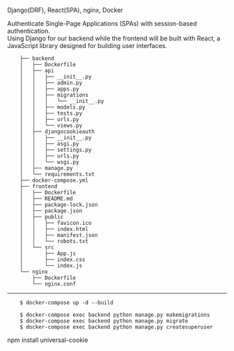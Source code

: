 Django(DRF), React(SPA), nginx, Docker 

Authenticate Single-Page Applications (SPAs) with session-based authentication.  
Using Django for our backend while the frontend will be built with React, a JavaScript library designed for building user interfaces.


        ├── backend
        │   ├── Dockerfile
        │   ├── api
        │   │   ├── __init__.py
        │   │   ├── admin.py
        │   │   ├── apps.py
        │   │   ├── migrations
        │   │   │   └── __init__.py
        │   │   ├── models.py
        │   │   ├── tests.py
        │   │   ├── urls.py
        │   │   └── views.py
        │   ├── djangocookieauth
        │   │   ├── __init__.py
        │   │   ├── asgi.py
        │   │   ├── settings.py
        │   │   ├── urls.py
        │   │   └── wsgi.py
        │   ├── manage.py
        │   └── requirements.txt
        ├── docker-compose.yml
        ├── frontend
        │   ├── Dockerfile
        │   ├── README.md
        │   ├── package-lock.json
        │   ├── package.json
        │   ├── public
        │   │   ├── favicon.ico
        │   │   ├── index.html
        │   │   ├── manifest.json
        │   │   └── robots.txt
        │   └── src
        │       ├── App.js
        │       ├── index.css
        │       └── index.js
        └── nginx
            ├── Dockerfile
            └── nginx.conf


*****************************
        $ docker-compose up -d --build
        
        $ docker-compose exec backend python manage.py makemigrations
        $ docker-compose exec backend python manage.py migrate
        $ docker-compose exec backend python manage.py createsuperuser
        





npm install universal-cookie